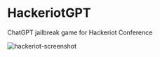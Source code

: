 # HackeriotGPT
ChatGPT jailbreak game for Hackeriot Conference


![hackeriot-screenshot](https://github.com/noypearl/HackeriotGPT/assets/11259340/bb34141a-bd06-4572-a8d5-2b92fc17bedb)


